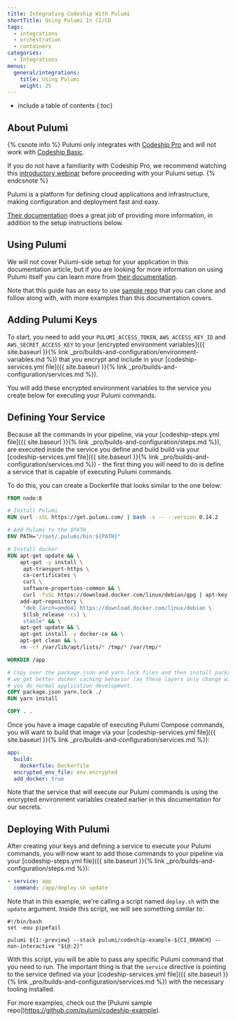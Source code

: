 ```yaml
---
title: Integrating Codeship With Pulumi
shortTitle: Using Pulumi In CI/CD
tags:
  - integrations
  - orchestration
  - containers
categories:
  - Integrations
menus:
  general/integrations:
    title: Using Pulumi
    weight: 25
---
```


* include a table of contents
{:toc}

## About Pulumi

{% csnote info %}
Pulumi only integrates with [Codeship Pro](https://codeship.com/features/pro) and will not work with [Codeship Basic](https://codeship.com/features/basic).

If you do not have a familiarity with Codeship Pro, we recommend watching this [introductory webinar](https://resources.codeship.com/webinars/env-parity-docker-codeship-jet) before proceeding with your Pulumi setup.
{% endcsnote %}

Pulumi is a platform for defining cloud applications and infrastructure, making configuration and deployment fast and easy.

[Their documentation](https://Pulumi.com/docs/) does a great job of providing more information, in addition to the setup instructions below.

## Using Pulumi

We will not cover Pulumi-side setup for your application in this documentation article, but if you are looking for more information on using Pulumi itself you can learn more from [their documentation](https://Pulumi.com/docs/).

Note that this guide has an easy to use [sample repo](https://github.com/pulumi/codeship-example) that you can clone and follow along with, with more examples than this documentation covers.

## Adding Pulumi Keys

To start, you need to add your `PULUMI_ACCESS_TOKEN`, `AWS_ACCESS_KEY_ID` and `AWS_SECRET_ACCESS_KEY` to your [encrypted environment variables]({{ site.baseurl }}{% link _pro/builds-and-configuration/environment-variables.md %}) that you encrypt and include in your [codeship-services.yml file]({{ site.baseurl }}{% link _pro/builds-and-configuration/services.md %}).

You will add these encrypted environment variables to the service you create below for executing your Pulumi commands.

## Defining Your Service

Because all the commands in your pipeline, via your [codeship-steps.yml file]({{ site.baseurl }}{% link _pro/builds-and-configuration/steps.md %}), are executed inside the service you define and build build via your [codeship-services.yml file]({{ site.baseurl }}{% link _pro/builds-and-configuration/services.md %}) - the first thing you will need to do is define a service that is capable of executing Pulumi commands.

To do this, you can create a Dockerfile that looks similar to the one below:

```dockerfile
FROM node:8

# Install Pulumi
RUN curl -sSL https://get.pulumi.com/ | bash -s -- --version 0.14.2

# Add Pulumi to the $PATH
ENV PATH="/root/.pulumi/bin:${PATH}"

# Install docker
RUN apt-get update && \
    apt-get -y install \
     apt-transport-https \
     ca-certificates \
     curl \
     software-properties-common && \
     curl -fsSL https://download.docker.com/linux/debian/gpg | apt-key add - && \
    add-apt-repository \
     "deb [arch=amd64] https://download.docker.com/linux/debian \
     $(lsb_release -cs) \
     stable" && \
    apt-get update && \
    apt-get install -y docker-ce && \
    apt-get clean && \
    rm -rf /var/lib/apt/lists/* /tmp/* /var/tmp/*

WORKDIR /app

# Copy over the package.json and yarn.lock files and then install packages. By copying just these two files first
# we get better docker caching behavior (as these layers only change with you add or remove dependencies, not when)
# you do normal application development.
COPY package.json yarn.lock ./
RUN yarn install

COPY . .
```

Once you have a image capable of executing Pulumi Compose commands, you will want to build that image via your [codeship-services.yml file]({{ site.baseurl }}{% link _pro/builds-and-configuration/services.md %}):

```yaml
app:
  build:
    dockerfile: Dockerfile
  encrypted_env_file: env.encrypted
  add_docker: true
```

Note that the service that will execute our Pulumi commands is using the encrypted environment variables created earlier in this documentation for our secrets.

## Deploying With Pulumi

After creating your keys and defining a service to execute your Pulumi commands, you will now want to add those commands to your pipeline via your [codeship-steps.yml file]({{ site.baseurl }}{% link _pro/builds-and-configuration/steps.md %}):


```yaml
- service: app
  command: /app/deploy.sh update
```

Note that in this example, we're calling a script named `deploy.sh` with the `update` argument. Inside this script, we will see something similar to:

```
#!/bin/bash
set -eou pipefail

pulumi ${1:-preview} --stack pulumi/codeship-example-${CI_BRANCH} --non-interactive "${@:2}"
```

With this script, you will be able to pass any specific Pulumi command that you need to run. The important thing is that the `service` directive is pointing to the service defined via your [codeship-services.yml file]({{ site.baseurl }}{% link _pro/builds-and-configuration/services.md %}) with the necessary tooling installed.

For more examples, check out the [Pulumi sample repo])https://github.com/pulumi/codeship-example).
